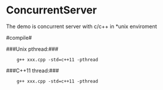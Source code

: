 # ConcurrentServer

The demo is concurrent server with c/c++ in *unix enviroment

#compile#

###Unix pthread:###

		g++ xxx.cpp -std=c++11 -pthread 
  
###C++11	thread:###

		g++ xxx.cpp -std=c++11 -pthread

